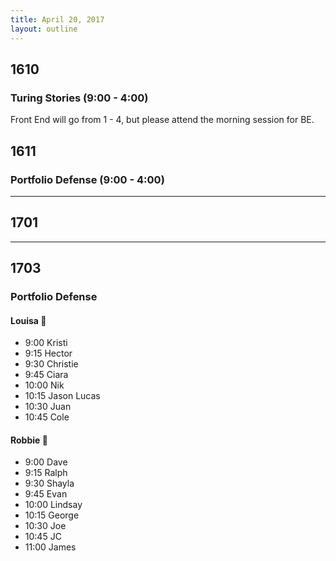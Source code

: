 ```yaml
---
title: April 20, 2017
layout: outline
---
```


## 1610

### Turing Stories (9:00 - 4:00)
Front End will go from 1 - 4, but please attend the morning session for BE.

## 1611

### Portfolio Defense (9:00 - 4:00)

-----------------------------------------------

## 1701

-----------------------------------------------

## 1703

### Portfolio Defense

#### Louisa :hear_no_evil:

- 9:00 Kristi
- 9:15 Hector
- 9:30 Christie
- 9:45 Ciara
- 10:00 Nik
- 10:15 Jason Lucas
- 10:30 Juan
- 10:45 Cole

#### Robbie :speak_no_evil:

- 9:00 Dave
- 9:15 Ralph
- 9:30 Shayla
- 9:45 Evan
- 10:00 Lindsay
- 10:15 George
- 10:30 Joe
- 10:45 JC
- 11:00 James
